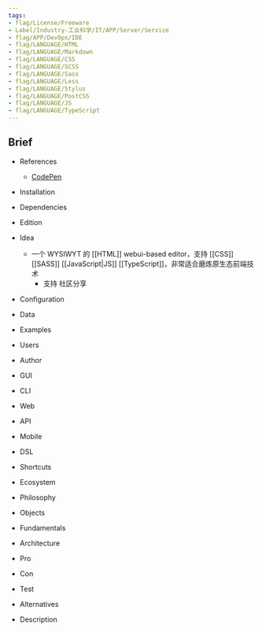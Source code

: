 ```yaml
---
tags:
- flag/License/Freeware
- Label/Industry-工业科学/IT/APP/Server/Service
- flag/APP/DevOps/IDE
- flag/LANGUAGE/HTML
- flag/LANGUAGE/Markdown
- flag/LANGUAGE/CSS
- flag/LANGUAGE/SCSS
- flag/LANGUAGE/Sass
- flag/LANGUAGE/Less
- flag/LANGUAGE/Stylus
- flag/LANGUAGE/PostCSS
- flag/LANGUAGE/JS
- flag/LANGUAGE/TypeScript
---
```


## Brief

- References
    - [CodePen](https://codepen.io/)

- Installation

- Dependencies

- Edition

- Idea
    - 一个 WYSIWYT 的 [[HTML]] webui-based editor，支持 [[CSS]] [[SASS]] [[JavaScript|JS]] [[TypeScript]]，非常适合磨炼原生态前端技术
        - 支持 社区分享

- Configuration

- Data

- Examples

- Users

- Author

- GUI

- CLI

- Web

- API

- Mobile

- DSL

- Shortcuts

- Ecosystem

- Philosophy

- Objects

- Fundamentals

- Architecture

- Pro

- Con

- Test

- Alternatives

- Description
